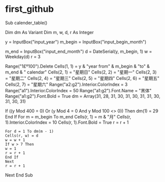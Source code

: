 # first_github

 Sub calender_table()

Dim dm As Variant
Dim m, w, d, r As Integer

y = InputBox("input_year")
m_begin = InputBox("input_begin_month")


m_end = InputBox("input_end_month")
d = DateSerial(y, m_begin, 1)
w = Weekday(d)
r = 3

Range("1£º100").Delete
Cells(1, 1) = y & "year from" & m_begin & "to" & m_end & " calendar"
Cells(2, 1) = "星期日"
Cells(2, 2) = "星期一"
Cells(2, 3) = "星期二"
Cells(2, 4) = "星期三"
Cells(2, 5) = "星期四"
Cells(2, 6) = "星期五"
Cells(2, 7) = "星期六"
Range("a2:g2").Interior.ColorIndex = 3
Range("a1").Interior.ColorIndex = 50
Range("a1:g2").Font.Name = "黑体"
Range("a1:g2").Font.Bold = True
dm = Array(31, 28, 31, 30, 31, 30, 31, 31, 30, 31, 30, 31)

If ((y Mod 400 = 0) Or (y Mod 4 = 0 And y Mod 100 <> 0)) Then
dm(1) = 29
End If
For m = m_begin To m_end
   Cells(r, 1) = m & "月"
   Cells(r, 1).Interior.ColorIndex = 10
   Cells(r, 1).Font.Bold = True
   r = r + 1

    For d = 1 To dm(m - 1)
    Cells(r, w) = d
    w = w + 1
    If w > 7 Then
    w = 1
    r = r + 1
    End If
    Next
    r = r + 1
    
    
Next
End Sub

